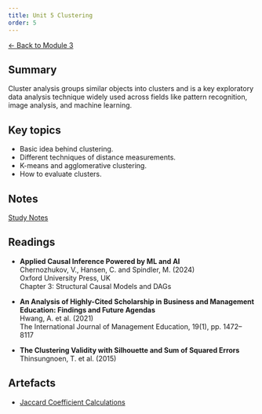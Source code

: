 ```yaml
---
title: Unit 5 Clustering
order: 5
---
```


[← Back to Module 3](./)

## Summary
Cluster analysis groups similar objects into clusters and is a key exploratory data analysis technique widely used across fields like pattern recognition, image analysis, and machine learning.

## Key topics
- Basic idea behind clustering.
- Different techniques of distance measurements.
- K-means and agglomerative clustering.
- How to evaluate clusters.

## Notes
[Study Notes](../../artefacts/module-3/unit-5-clustering.md)

## Readings
- **Applied Causal Inference Powered by ML and AI**  
  Chernozhukov, V., Hansen, C. and Spindler, M. (2024)  
  Oxford University Press, UK  
  Chapter 3: Structural Causal Models and DAGs

- **An Analysis of Highly-Cited Scholarship in Business and Management Education: Findings and Future Agendas**  
  Hwang, A. et al. (2021)  
  The International Journal of Management Education, 19(1), pp. 1472–8117

- **The Clustering Validity with Silhouette and Sum of Squared Errors**  
  Thinsungnoen, T. et al. (2015)

## Artefacts
- [Jaccard Coefficient Calculations](../../artefacts/module-3/unit-5-Jaccard_Coefficient_Calculations_updated.ipynb)
